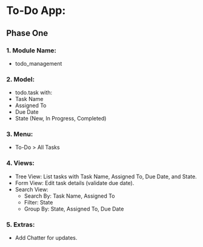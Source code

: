 # To-Do App: 


## Phase One
### 1. Module Name:
- todo_management

### 2. Model:
- todo.task with:
- Task Name
- Assigned To
- Due Date
- State (New, In Progress, Completed)

### 3. Menu:
- To-Do > All Tasks

### 4. Views:
- Tree View: List tasks with Task Name, Assigned To, Due Date, and State.
- Form View: Edit task details (validate due date).
- Search View:
  - Search By: Task Name, Assigned To 
  - Filter: State 
  - Group By: State, Assigned To, Due Date

### 5. Extras:
- Add Chatter for updates.
